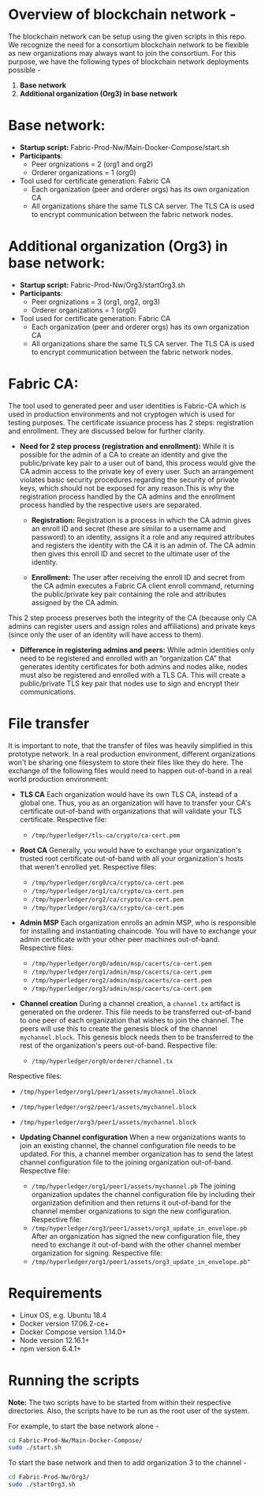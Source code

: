 # Overview of blockchain network - 
The blockchain network can be setup using the given scripts in this repo. We recognize the need for a consortium blockchain network to be flexible as new organizations may always want to join the consortium. For this purpose, we have the following types of blockchain network deployments possible - 

1. **Base network**
1. **Additional organization (Org3) in base network**

# Base network: 
- **Startup script:** Fabric-Prod-Nw/Main-Docker-Compose/start.sh
- **Participants**:
  - Peer orgnizations = 2 (org1 and org2)
  - Orderer organizations = 1 (org0)
- Tool used for certificate generation: Fabric CA
  - Each organization (peer and orderer orgs) has its own organization CA
  - All organizations share the same TLS CA server. The TLS CA is used to encrypt communication between the fabric network nodes.

# Additional organization (Org3) in base network:
- **Startup script:** Fabric-Prod-Nw/Org3/startOrg3.sh
- **Participants**:
  - Peer orgnizations = 3 (org1, org2, org3)
  - Orderer organizations = 1 (org0)
- Tool used for certificate generation: Fabric CA
  - Each organization (peer and orderer orgs) has its own organization CA
  - All organizations share the same TLS CA server. The TLS CA is used to encrypt communication between the fabric network nodes.

# Fabric CA:
The tool used to generated peer and user identities is Fabric-CA which is used in production environments and not cryptogen which is used for testing purposes. The certificate issuance process has 2 steps: registration and enrollment. They are discussed below for further clarity.

- **Need for 2 step process (registration and enrollment):**
  While it is possible for the admin of a CA to create an identity and give the public/private key pair to a user out of band, this process would give the CA admin access to the private key of every user. Such an arrangement violates basic security procedures regarding the security of private keys, which should not be exposed for any reason.This is why the registration process handled by the CA admins and the enrollment process handled by the respective users are separated. 

  - **Registration:**
    Registration is a process in which the CA admin gives an enroll ID and secret (these are similar to a username and password) to an identity, assigns it a role and any required attributes and registers the identity with the CA it is an admin of. The CA admin then gives this enroll ID and secret to the ultimate user of the identity. 

  - **Enrollment:**
    The user after receiving the enroll ID and secret from the CA admin executes a Fabric CA client enroll command, returning the public/private key pair containing the role and attributes assigned by the CA admin.

This 2 step process preserves both the integrity of the CA (because only CA admins can register users and assign roles and affiliations) and private keys (since only the user of an identity will have access to them).
    
- **Difference in registering admins and peers:**
While admin identities only need to be registered and enrolled with an “organization CA” that generates identity certificates for both admins and nodes alike, nodes must also be registered and enrolled with a TLS CA. This will create a public/private TLS key pair that nodes use to sign and encrypt their communications.

# File transfer
It is important to note, that the transfer of files was heavily simplified in this prototype network. In a real production environment, different organizations won't be sharing one filesystem to store their files like they do here.
The exchange of the following files would need to happen out-of-band in a real world production environment:

- **TLS CA**
Each organization would have its own TLS CA, instead of a global one.
Thus, you as an organization will have to transfer your CA's certificate out-of-band with organizations that will validate your TLS certificate.
Respective file:
  - `/tmp/hyperledger/tls-ca/crypto/ca-cert.pem`

- **Root CA**
Generally, you would have to exchange your organization's trusted root certificate out-of-band with all your organization's hosts that weren't enrolled yet.
Respective files:
  - `/tmp/hyperledger/org0/ca/crypto/ca-cert.pem`
  - `/tmp/hyperledger/org1/ca/crypto/ca-cert.pem`
  - `/tmp/hyperledger/org2/ca/crypto/ca-cert.pem`
  - `/tmp/hyperledger/org3/ca/crypto/ca-cert.pem`

- **Admin MSP**
Each organization enrolls an admin MSP, who is responsible for installing and instantiating chaincode. You will have to exchange your admin certificate with your other peer machines out-of-band.
Respective files:
  - `/tmp/hyperledger/org0/admin/msp/cacerts/ca-cert.pem`
  - `/tmp/hyperledger/org1/admin/msp/cacerts/ca-cert.pem`
  - `/tmp/hyperledger/org2/admin/msp/cacerts/ca-cert.pem`
  - `/tmp/hyperledger/org3/admin/msp/cacerts/ca-cert.pem`

- **Channel creation**
During a channel creation, a `channel.tx` artifact is generated on the orderer. This file needs to be transferred out-of-band to one peer of each organization that wishes to join the channel.
The peers will use this to create the genesis block of the channel `mychannel.block`.
This genesis block needs then to be transferred to the rest of the organization's peers out-of-band.
Respective file:
  - `/tmp/hyperledger/org0/orderer/channel.tx`

Respective files:
  - `/tmp/hyperledger/org1/peer1/assets/mychannel.block`
  - `/tmp/hyperledger/org2/peer1/assets/mychannel.block`
  - `/tmp/hyperledger/org3/peer1/assets/mychannel.block`

- **Updating Channel configuration**
When a new organizations wants to join an existing channel, the channel configuration file needs to be updated. For this, a channel member organization has to send the latest channel configuration file to the joining organization out-of-band.
Respective file:
  - `/tmp/hyperledger/org1/peer1/assets/mychannel.pb`
The joining organization updates the channel configuration file by including their organization definition and then returns it out-of-band for the channel member organizations to sign the new configuration.
Respective file:
  - `/tmp/hyperledger/org3/peer1/assets/org3_update_in_envelope.pb`
After an organization has signed the new configuration file, they need to exchange it out-of-band with the other channel member organization for signing. 
Respective file:
  - `/tmp/hyperledger/org1/peer1/assets/org3_update_in_envelope.pb"`

# Requirements

- Linux OS, e.g. Ubuntu 18.4
- Docker version 17.06.2-ce+
- Docker Compose version 1.14.0+
- Node version 12.16.1+
- npm version 6.4.1+

# Running the scripts
**Note:** The two scripts have to be started from within their respective directories. Also, the scripts have to be run as the root user of the system.

For example, to start the base network alone - 
```bash
cd Fabric-Prod-Nw/Main-Docker-Compose/
sudo ./start.sh
```
To start the base network and then to add organization 3 to the channel - 
```bash
cd Fabric-Prod-Nw/Org3/
sudo ./startOrg3.sh
```


